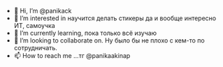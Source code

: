 - 👋 Hi, I’m @panikack
- 👀 I’m interested in научится делать стикеры да и вообще интересно ИТ, самоучка
- 🌱 I’m currently learning, пока только всё изучаю
- 💞️ I’m looking to collaborate on. Ну было бы не плохо с кем-то по сотрудничать. 
- 📫 How to reach me ...тг @panikaakinap

<!---
panikack/panikack is a ✨ special ✨ repository because its `README.md` (this file) appears on your GitHub profile.
You can click the Preview link to take a look at your changes.
--->

